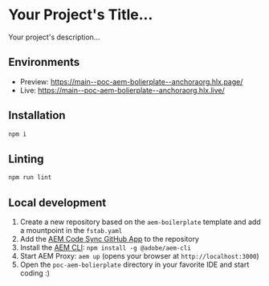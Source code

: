 # Your Project's Title...
Your project's description...

## Environments
- Preview: https://main--poc-aem-bolierplate--anchoraorg.hlx.page/
- Live: https://main--poc-aem-bolierplate--anchoraorg.hlx.live/

## Installation

```sh
npm i
```

## Linting

```sh
npm run lint
```

## Local development

1. Create a new repository based on the `aem-boilerplate` template and add a mountpoint in the `fstab.yaml`
1. Add the [AEM Code Sync GitHub App](https://github.com/apps/aem-code-sync) to the repository
1. Install the [AEM CLI](https://github.com/adobe/helix-cli): `npm install -g @adobe/aem-cli`
1. Start AEM Proxy: `aem up` (opens your browser at `http://localhost:3000`)
1. Open the `poc-aem-bolierplate` directory in your favorite IDE and start coding :)
